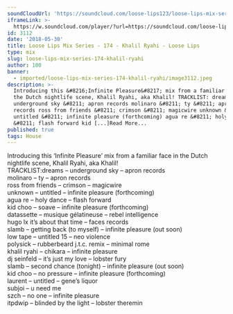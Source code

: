 ```yaml
---
soundCloudUrl: 'https://soundcloud.com/loose-lips123/loose-lips-mix-series-174-khalil'
iframeLink: >-
  https://w.soundcloud.com/player/?url=https://soundcloud.com/loose-lips123/loose-lips-mix-series-174-khalil&color=00aabb&auto_play=false&hide_related=false&show_comments=true&show_user=true&show_reposts=false
id: 3112
date: '2018-05-30'
title: Loose Lips Mix Series - 174 - Khalil Ryahi - Loose Lips
type: mix
slug: loose-lips-mix-series-174-khalil-ryahi
author: 100
banner:
  - imported/loose-lips-mix-series-174-khalil-ryahi/image3112.jpeg
description: >-
  Introducing this &#8216;Infinite Pleasure&#8217; mix from a familiar face in
  the Dutch nightlife scene, Khalil Ryahi, aka Khalil! TRACKLIST: dreams &#8211;
  underground sky &#8211; apron records molinaro &#8211; ty &#8211; apron
  records ross from friends &#8211; crimson &#8211; magicwire unknown &#8211;
  untitled &#8211; infinite pleasure (forthcoming) agua re &#8211; holy dance
  &#8211; flash forward kid [...]Read More...
published: true
tags: House
---
```

Introducing this ‘Infinite Pleasure’ mix from a familiar face in the Dutch nightlife scene, Khalil Ryahi, aka Khalil!  
TRACKLIST:dreams – underground sky – apron records  
molinaro – ty – apron records  
ross from friends – crimson – magicwire  
unknown – untitled – infinite pleasure (forthcoming)  
agua re – holy dance – flash forward  
kid choo – soave – infinite pleasure (forthcoming)  
datassette – musique gélatineuse – rebel intelligence  
hugo lx it’s about that time – faces records  
slamb – getting back (to myself) – infinite pleasure (out soon)  
low tape – untitled 15 – neo violence  
polysick – rubberbeard j.t.c. remix – minimal rome  
khalil ryahi – chikara – infinite pleasure  
dj seinfeld – it’s just my love – lobster fury  
slamb – second chance (tonight) – infinite pleasure (out soon)  
kid choo – no pressure – infinite pleasure (forthcoming)  
laurent – untitled – gene’s liquor  
subjoi – u need me  
szch – no one – infinite pleasure  
itpdwip – blinded by the light – lobster theremin